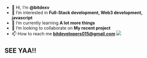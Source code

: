 - 👋 Hi, I’m <b>@bitdexv</b>
- 👀 I’m interested in <b>Full-Stack development, Web3 development, javascript</b>
- 🌱 I’m currently learning <b>A lot more things </b>
- 💞️ I’m looking to collaborate on  <b>My recent project</b>
- 📫 How to reach me  <b>bitdevelopers015@gmail.com</b>
<a><img src="https://komarev.com/ghpvc/?username=bitdexv&style=for-the-badge&color=orange"></a>

## SEE YAA!!
